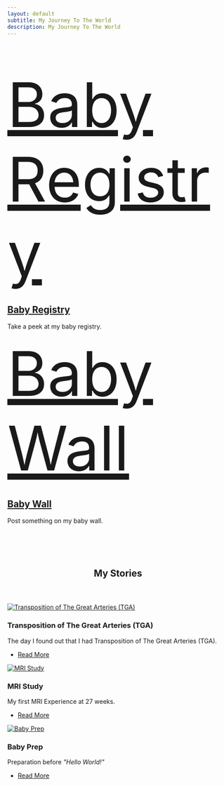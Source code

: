 ```yaml
---
layout: default
subtitle: My Journey To The World
description: My Journey To The World
---
```


<section style="padding: 4em 0;">
  <div class="row">
    <div class="6u 12u$(small) align-center">
      <a href="{{ site.url }}/registry" class="icon fa-gift" style="font-size: 10em;">
        <span class="label">Baby Registry</span>
      </a>
      <a href="{{ site.url }}/registry">
        <h2>Baby Registry</h2>     
      </a>
      <p>Take a peek at my baby registry.</p>
    </div>
    <div class="6u$ 12u$(small) align-center">
      <a href="{{ site.url }}/wall" class="icon fa-book" style="font-size: 10em;">
        <span class="label">Baby Wall</span>
      </a>
      <a href="{{ site.url }}/wall">
        <h2>Baby Wall</h2>     
      </a>
      <p>
        Post something on my baby wall.
      </p>
    </div>
  </div>
</section>

<section>
	<header class="major">
		<h2>My Stories</h2>
	</header>
	<div class="posts">
		<article>
			<a href="{{ site.url }}/blog/transposition-of-the-great-arteries" class="image">
			  <img data-src="assets/images/blog/transposition-of-the-great-arteries/tga-thumbnail.jpg" alt="Transposition of The Great Arteries (TGA)" />
      </a>
			<h3>Transposition of The Great Arteries (TGA)</h3>
			<p>
			  The day I found out that I had Transposition of The Great Arteries (TGA).
      </p>
			<ul class="actions">
				<li><a href="{{ site.url }}/blog/transposition-of-the-great-arteries" class="button">Read More</a></li>
			</ul>
		</article>
		<article>
			<a href="{{ site.url }}/blog/mri-study" class="image">
			  <img data-src="assets/images/blog/mri-study/baby-profile-thumbnail.jpg" alt="MRI Study" />
      </a>
			<h3>MRI Study</h3>
			<p>
			  My first MRI Experience at 27 weeks.
      </p>
			<ul class="actions">
				<li><a href="{{ site.url }}/blog/mri-study" class="button">Read More</a></li>
			</ul>
		</article>
		<article>
      <a href="{{ site.url }}/blog/baby-prep" class="image">
        <img data-src="assets/images/blog/baby-prep/baby-prep-thumbnail.jpg" alt="Baby Prep" />
      </a>
      <h3>Baby Prep</h3>
      <p>
        Preparation before <i>"Hello World!"</i>
      </p>
      <ul class="actions">
        <li><a href="{{ site.url }}/blog/baby-prep" class="button">Read More</a></li>
      </ul>
    </article>
	</div>
</section>
